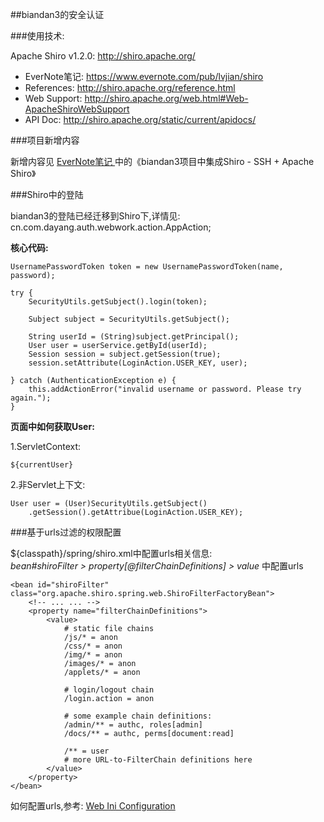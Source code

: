 ##biandan3的安全认证

###使用技术:

Apache Shiro v1.2.0: <http://shiro.apache.org/>	

* EverNote笔记: <https://www.evernote.com/pub/lvjian/shiro>
* References: <http://shiro.apache.org/reference.html>
* Web Support: <http://shiro.apache.org/web.html#Web-ApacheShiroWebSupport>
* API Doc: <http://shiro.apache.org/static/current/apidocs/>

###项目新增内容 	

<div class="notice">
新增内容见
	<a href="https://www.evernote.com/pub/lvjian/shiro">
		EverNote笔记
	</a>
中的《biandan3项目中集成Shiro - SSH + Apache Shiro》	
</div>

###Shiro中的登陆

biandan3的登陆已经迁移到Shiro下,详情见:  
cn.com.dayang.auth.webwork.action.AppAction;	

__核心代码:__
	
	UsernamePasswordToken token = new UsernamePasswordToken(name, password);

	try {
		SecurityUtils.getSubject().login(token);
			
		Subject subject = SecurityUtils.getSubject();
			
		String userId = (String)subject.getPrincipal();
		User user = userService.getById(userId);
		Session session = subject.getSession(true);
		session.setAttribute(LoginAction.USER_KEY, user);
			
	} catch (AuthenticationException e) {
		this.addActionError("invalid username or password. Please try again.");
	}
	
__页面中如何获取User:__	

1.ServletContext:

	${currentUser}

2.非Servlet上下文:

	User user = (User)SecurityUtils.getSubject()
		.getSession().getAttribue(LoginAction.USER_KEY);

###基于urls过滤的权限配置

${classpath}/spring/shiro.xml中配置urls相关信息:  
_bean#shiroFilter > property[@filterChainDefinitions] > value_ 中配置urls

	<bean id="shiroFilter" class="org.apache.shiro.spring.web.ShiroFilterFactoryBean">
		<!-- ... ... -->
	    <property name="filterChainDefinitions">
	        <value>	      
	        	# static file chains
	        	/js/* = anon
	            /css/* = anon
	            /img/* = anon
	            /images/* = anon
	            /applets/* = anon
	          	
	          	# login/logout chain
	          	/login.action = anon
	          	
	            # some example chain definitions:
	            /admin/** = authc, roles[admin]
	            /docs/** = authc, perms[document:read]
	            
	            /** = user
	            # more URL-to-FilterChain definitions here
	        </value>
	    </property>
	</bean>

<div class="notice">
	如何配置urls,参考: <a href="http://shiro.apache.org/web.html#Web-webini">Web Ini Configuration</a>
</div>



[shiro]: http://shiro.apache.org/ "Apache Shiro"
[biandan3-shiro]: https://www.evernote.com/pub/lvjian/shiro "shiro in biandan3"
